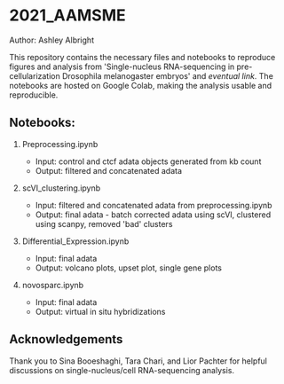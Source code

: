 # 2021_AAMSME

Author: Ashley Albright

This repository contains the necessary files and notebooks to reproduce figures and analysis from 'Single-nucleus RNA-sequencing in pre-cellularization Drosophila melanogaster embryos' and _eventual link_. The notebooks are hosted on Google Colab, making the analysis usable and reproducible. 

## Notebooks: 

1. Preprocessing.ipynb

    - Input: control and ctcf adata objects generated from kb count
    - Output: filtered and concatenated adata 

2. scVI_clustering.ipynb

    - Input: filtered and concatenated adata from preprocessing.ipynb
    - Output: final adata - batch corrected adata using scVI, clustered using scanpy, removed 'bad' clusters

3. Differential_Expression.ipynb

    - Input: final adata
    - Output: volcano plots, upset plot, single gene plots

4. novosparc.ipynb

    - Input: final adata
    - Output: virtual in situ hybridizations

## Acknowledgements

Thank you to Sina Booeshaghi, Tara Chari, and Lior Pachter for helpful discussions on single-nucleus/cell RNA-sequencing analysis. 
